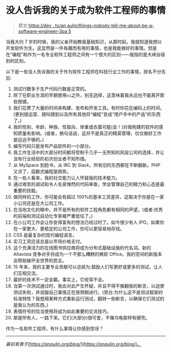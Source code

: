 # 没人告诉我的关于成为软件工程师的事情

> 原文:[https://dev . to/an aulin/things-nobody-tell-me-about-be-a-software-engineer-3pa 5](https://dev.to/anaulin/things-nobody-told-me-about-being-a-software-engineer-3pa5)

当我大约 7 岁的时候，我的父亲开始教我基础知识，从那时起，我就知道我想以开发软件为生。这显然是一件有趣而有用的事情，也是我能做好的事情。但是在“编程”和作为一名专业软件工程师之间有一个很大的区别——我指的是大峡谷级别的区别。

以下是一些没人告诉我的关于作为软件工程师在科技行业工作的事情，排名不分先后:

1.  测试行数多于生产代码行数是正常的。
2.  除了在职业生涯的早期使用`vi`之外，别无选择，这意味着我永远也不能离开那些按键。
3.  我们花费了大量的时间来构建、发布和开发工具。有时你花在编码上的时间。(更别提运营、随叫随到以及所有其他将“编程”变成“用户手中的产品”的东西了。)
4.  我的性别、年龄、种族、性取向、体重或衣着可能(会！)对我构建的软件的感知质量有影响。(或者，换句话说，这并不是真正的精英管理，仅仅做好工作是远远不够的。)
5.  编写代码只是发布产品软件的一小部分。
6.  我工作生活中的大部分时间都将受制于几乎一无所知的风投公司的选择，并让没有行业经验的初次创业者不知所措。
7.  从 MySpace 到脸书，从 IRC 到 Slack，所有旧的东西都在不断翻新。PHP 又凉了，函数式编程是趋势。
8.  在一些人看来，我的社交能力让人怀疑我的技术能力。
9.  通过艰苦的调试和令人毛骨悚然的代码审查，学会管理自己的精力和心态是最重要的技能。
10.  做同样的工作，你可能会有超过 100%的基本工资差异，这取决于你是在一家小公司还是在大公司工作。
11.  在当地文化的眼中，并不是所有的软件工程角色都有相同的声望。(或者:优秀的前端和测试自动化专家被严重低估了。)
12.  在小公司工作会让你变得富有的想法已经过时了。如今很少有人 IPO，如果你在一家更大、更稳定的公司工作，你可以更容易地存钱。
13.  CSS 是最复杂的现代编程语言。
14.  实习工资应该总是以市场价格支付。
15.  这个充满活力的在线图书供应商将成为分布式基础设施的代名词。新的 Altavista 竞争对手将成为一个不那么糟糕的微软 Office。我的空间的新版本会帮助破坏全世界的民主。
16.  15 年来，我的主要专业贡献可以总结为:鼓励人们写更好或更多的测试，让人们互相交流。
17.  最好的技术不一定会赢。事实上，它经常不会。
18.  当第一次测试通过时，我会对此产生怀疑，并且不得不推翻我的断言，以迫使测试失败，并说服自己事情正在按预期进行。(旁白:为什么这不是测试框架的标准特性？我想用某种方式重新运行测试，翻转一些断言，以确保它们测试的是我认为的东西。)
19.  表情符号的恰当使用将成为如此重要的交流技巧。
20.  那是所有人，一路下来。它们(大部分)很可爱，不像乌龟那样有硬壳。

作为一名软件工程师，有什么事情让你感到惊讶？

* * *

*最初发表于[https://anaulin.org/blog/](https://anaulin.org/blog/)。*